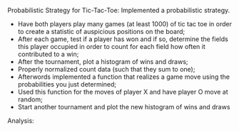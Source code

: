 
Probabilistic Strategy for Tic-Tac-Toe: Implemented a probabilistic strategy. 

- Have both players play many games (at least 1000) of tic tac toe in order to create a statistic of auspicious positions on the board;
- After each game, test if a player has won and if so, determine the fields this player occupied in order to count for each field how often it contributed to a win;
- After the tournament, plot a histogram of wins and draws;
- Properly normalized count data (such that they sum to one); 
- Afterwords implemented a function that realizes a game move using the probabilities you just determined;
- Used this function for the moves of player X and have player O move at random;
- Start another tournament and plot the new histogram of wins and draws

Analysis:
